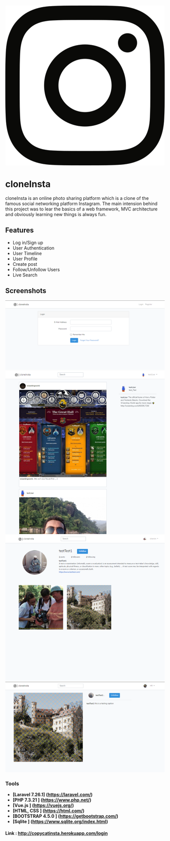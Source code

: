 
<p align = "center">
    <img src = "/public/svg/topInsta.logo.svg">
</p>

# cloneInsta

cloneInsta is an online photo sharing platform which is a clone of the famous social networking platform Instagram. The main intension behind this project was to lear the basics of a web framework, MVC architecture and obviously learning new things is always fun. 

## Features

- Log in/Sign up
- User Authentication
- User Timeline
- User Profile
- Create post
- Follow/Unfollow Users 
- Live Search

## Screenshots
<p align = "center">
    <img src = "login.PNG">
    <img src = "timeline.PNG">
    <img src = "others_profile.PNG">
    <img src = "post.PNG">
</p>

### Tools

- **[Laravel 7.26.1] (https://laravel.com/)**
- **[PHP 7.3.21 ] (https://www.php.net/)**
- **[Vue.js ] (https://vuejs.org/)**
- **[HTML, CSS ] (https://html.com/)**
- **[BOOTSTRAP 4.5.0 ] (https://getbootstrap.com/)**
- **[Sqlite ] (https://www.sqlite.org/index.html)**

#### Link : http://copycatinsta.herokuapp.com/login
